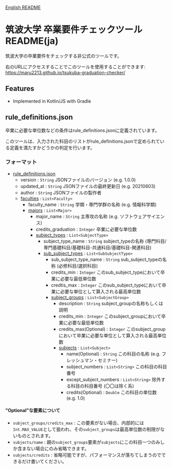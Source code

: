 [English README](https://github.com/maru2213/tsukuba-graduation-checker/blob/master/README.md)

# 筑波大学 卒業要件チェックツール README(ja)

筑波大学の卒業要件をチェックする非公式のツールです。

右のURLにアクセスすることでこのツールを使用することができます: https://maru2213.github.io/tsukuba-graduation-checker/

## Features
- Implemented in Kotlin/JS with Gradle

## rule_definitions.json
卒業に必要な単位数などの条件はrule_definitions.jsonに定義されています。

このツールは、入力された科目のリストがrule_definitions.jsonで定められている定義を満たすかどうかの判定を行います。

### フォーマット
- [rule_definitions.json](https://github.com/maru2213/tsukuba-graduation-checker/blob/master/src/main/kotlin/model/RuleDefinition.kt)
    - version : `String` JSONファイルのバージョン (e.g. 1.0.0)
    - updated_at : `String` JSONファイルの最終更新日 (e.g. 20210603)
    - author : `String` JSONファイルの製作者
    - [faculties](https://github.com/maru2213/tsukuba-graduation-checker/blob/master/src/main/kotlin/model/Faculty.kt) : `List<Faculty>`
        - faculty_name : `String` 学類・専門学群の名称 (e.g. 情報科学類)
        - [majors](https://github.com/maru2213/tsukuba-graduation-checker/blob/master/src/main/kotlin/model/Major.kt) : `List<Major>`
            - major_name : `String` 主専攻の名称 (e.g. ソフトウェアサイエンス)
            - credits_graduation : `Integer` 卒業に必要な単位数
            - [subject_types](https://github.com/maru2213/tsukuba-graduation-checker/blob/master/src/main/kotlin/model/SubjectType.kt) : `List<SubjectType>`
                - subject_type_name : `String` subject_typeの名称 (専門科目/専門基礎科目/基礎科目-共通科目/基礎科目-関連科目)
                - [sub_subject_types](https://github.com/maru2213/tsukuba-graduation-checker/blob/master/src/main/kotlin/model/SubSubjectType.kt) : `List<SubSubjectType>`
                    - sub_subject_type_name : `String` sub_subject_typeの名称 (必修科目/選択科目)
                    - credits_min : `Integer` このsub_subject_typeにおいて卒業に必要な最低単位数
                    - credtis_max : `Integer` このsub_subject_typeにおいて卒業に必要な単位として算入される最高単位数
                    - [subject_groups](https://github.com/maru2213/tsukuba-graduation-checker/blob/master/src/main/kotlin/model/SubjectGroup.kt) : `List<SubjectGroup>`
                        - description : `String` subject_groupの名称もしくは説明
                        - credits_min : `Integer` このsubject_groupにおいて卒業に必要な最低単位数
                        - credits_max(Optional) : `Integer` このsubject_groupにおいて卒業に必要な単位として算入される最高単位数
                        - [subjects](https://github.com/maru2213/tsukuba-graduation-checker/blob/master/src/main/kotlin/model/Subject.kt) : `List<Subject>`
                            - name(Optional) : `String` この科目の名称 (e.g. フレッシュマン・セミナー)
                            - subject_numbers : `List<String>` この科目の科目番号
                            - except_subject_numbers : `List<String>` 除外する科目の科目番号 (〇〇は除く系)
                            - credits(Optional) : `Double` この科目の単位数 (e.g. 1.0)

#### "Optional"な要素について
- `subject_groups/credits_max` : この要素がない場合、内部的には`Int.MAX_VALUE`として扱われ、その`subject_groups`は最高単位数の制限がないものとされます。
- `subjects/name` : 親の`subject_groups`要素が`subjects`にこの科目一つのみしか含まない場合にのみ省略できます。
- `subjects/credits` : 省略可能ですが、パフォーマンスが落ちてしまうのでできるだけ書いてください。
